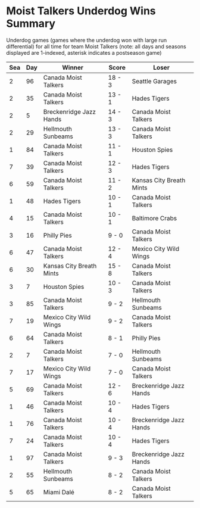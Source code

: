# Moist Talkers Underdog Wins Summary



Underdog games (games where the underdog won with large run differential) for all time for team Moist Talkers (note: all days and seasons displayed are 1-indexed, asterisk indicates a postseason game)


| Sea | Day | Winner | Score | Loser | 
| ------ |------ |------ |------ |------ |
| 2 | 96 | Canada Moist Talkers | 18 - 3 | Seattle Garages | 
| 2 | 35 | Canada Moist Talkers | 13 - 1 | Hades Tigers | 
| 2 | 5 | Breckenridge Jazz Hands | 14 - 3 | Canada Moist Talkers | 
| 2 | 29 | Hellmouth Sunbeams | 13 - 3 | Canada Moist Talkers | 
| 1 | 84 | Canada Moist Talkers | 11 - 1 | Houston Spies | 
| 7 | 39 | Canada Moist Talkers | 12 - 3 | Hades Tigers | 
| 6 | 59 | Canada Moist Talkers | 11 - 2 | Kansas City Breath Mints | 
| 1 | 48 | Hades Tigers | 10 - 1 | Canada Moist Talkers | 
| 4 | 15 | Canada Moist Talkers | 10 - 1 | Baltimore Crabs | 
| 3 | 16 | Philly Pies | 9 - 0 | Canada Moist Talkers | 
| 6 | 47 | Canada Moist Talkers | 12 - 4 | Mexico City Wild Wings | 
| 6 | 30 | Kansas City Breath Mints | 15 - 8 | Canada Moist Talkers | 
| 3 | 7 | Houston Spies | 10 - 3 | Canada Moist Talkers | 
| 3 | 85 | Canada Moist Talkers | 9 - 2 | Hellmouth Sunbeams | 
| 7 | 19 | Mexico City Wild Wings | 9 - 2 | Canada Moist Talkers | 
| 6 | 64 | Canada Moist Talkers | 8 - 1 | Philly Pies | 
| 2 | 7 | Canada Moist Talkers | 7 - 0 | Hellmouth Sunbeams | 
| 7 | 17 | Mexico City Wild Wings | 7 - 0 | Canada Moist Talkers | 
| 5 | 69 | Canada Moist Talkers | 12 - 6 | Breckenridge Jazz Hands | 
| 1 | 46 | Canada Moist Talkers | 10 - 4 | Hades Tigers | 
| 1 | 76 | Canada Moist Talkers | 10 - 4 | Breckenridge Jazz Hands | 
| 7 | 24 | Canada Moist Talkers | 10 - 4 | Hades Tigers | 
| 1 | 97 | Canada Moist Talkers | 9 - 3 | Breckenridge Jazz Hands | 
| 2 | 55 | Hellmouth Sunbeams | 8 - 2 | Canada Moist Talkers | 
| 5 | 65 | Miami Dalé | 8 - 2 | Canada Moist Talkers | 


